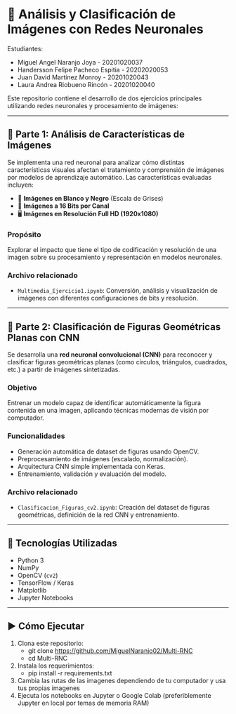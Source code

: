 # 🧠 Análisis y Clasificación de Imágenes con Redes Neuronales
Estudiantes:

- Miguel Angel Naranjo Joya - 20201020037
- Handersson Felipe Pacheco Espitia - 20202020053
- Juan David Martínez Monroy - 20201020043
- Laura Andrea Riobueno Rincón - 20201020040

Este repositorio contiene el desarrollo de dos ejercicios principales utilizando redes neuronales y procesamiento de imágenes:

---

## 🧩 Parte 1: Análisis de Características de Imágenes

Se implementa una red neuronal para analizar cómo distintas características visuales afectan el tratamiento y comprensión de imágenes por modelos de aprendizaje automático. Las características evaluadas incluyen:

- 📸 **Imágenes en Blanco y Negro** (Escala de Grises)
- 🔳 **Imágenes a 16 Bits por Canal**
- 🖥️ **Imágenes en Resolución Full HD (1920x1080)**

### Propósito

Explorar el impacto que tiene el tipo de codificación y resolución de una imagen sobre su procesamiento y representación en modelos neuronales.

### Archivo relacionado

- `Multimedia_Ejercicio1.ipynb`: Conversión, análisis y visualización de imágenes con diferentes configuraciones de bits y resolución.

---

## 🔷 Parte 2: Clasificación de Figuras Geométricas Planas con CNN

Se desarrolla una **red neuronal convolucional (CNN)** para reconocer y clasificar figuras geométricas planas (como círculos, triángulos, cuadrados, etc.) a partir de imágenes sintetizadas.

### Objetivo

Entrenar un modelo capaz de identificar automáticamente la figura contenida en una imagen, aplicando técnicas modernas de visión por computador.

### Funcionalidades

- Generación automática de dataset de figuras usando OpenCV.
- Preprocesamiento de imágenes (escalado, normalización).
- Arquitectura CNN simple implementada con Keras.
- Entrenamiento, validación y evaluación del modelo.

### Archivo relacionado

- `Clasificacion_Figuras_cv2.ipynb`: Creación del dataset de figuras geométricas, definición de la red CNN y entrenamiento.

---

## 🧰 Tecnologías Utilizadas

- Python 3
- NumPy
- OpenCV (`cv2`)
- TensorFlow / Keras
- Matplotlib
- Jupyter Notebooks

---

## ▶️ Cómo Ejecutar

1. Clona este repositorio:
   - git clone https://github.com/MiguelNaranjo02/Multi-RNC
   - cd Multi-RNC
2. Instala los requerimientos:
   - pip install -r requirements.txt
3. Cambia las rutas de las imagenes dependiendo de tu computador y usa tus propias imagenes
4. Ejecuta los notebooks en Jupyter o Google Colab (preferiblemente Jupyter en local por temas de memoria RAM)
